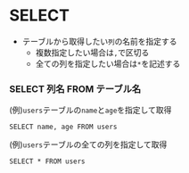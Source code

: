 # SELECT
- テーブルから取得したい`列`の名前を指定する
  - 複数指定したい場合は`,`で区切る
  - 全ての列を指定したい場合は`*`を記述する
   
### SELECT 列名 FROM テーブル名
(例)`users`テーブルの`name`と`age`を指定して取得
```
SELECT name, age FROM users
```
  
(例)`users`テーブルの全ての列を指定して取得
```
SELECT * FROM users
```
